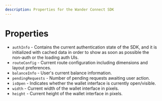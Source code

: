 ```yaml
---
description: Properties for the Wander Connect SDK
---
```


# Properties

* `authInfo` - Contains the current authentication state of the SDK, and it is initialized with cached data in order to show as soon as possible the non-auth or the loading auth UIs.
* `routeConfig` - Current route configuration including dimensions and layout preferences.
* `balanceInfo` - User's current balance information.
* `pendingRequests` - Number of pending requests awaiting user action.
* `isOpen` - Indicates whether the wallet interface is currently open/visible.
* `width` - Current width of the wallet interface in pixels.
* `height` - Current height of the wallet interface in pixels.

